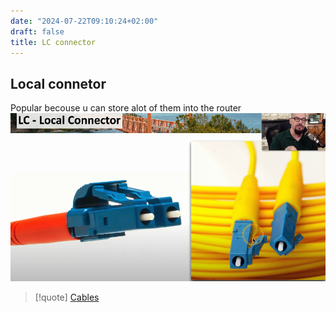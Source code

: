 ```yaml
---
date: "2024-07-22T09:10:24+02:00"
draft: false
title: LC connector
---
```


## Local connetor

Popular becouse u can store alot of them into the router
![Local_connectors.png](/static/Local_connectors.png)

> \[!quote\] [Cables](/Network/Phisicall/Cables)
